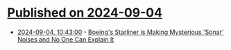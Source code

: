 # [Published on 2024-09-04](index.md)

* [2024-09-04, 10:43:00](https://soylentnews.org/article.pl?sid=24/09/03/0814256&from=rss) - [Boeing's Starliner is Making Mysterious 'Sonar' Noises and No One Can Explain It](https://soylentnews.org/article.pl?sid=24/09/03/0814256&from=rss)
